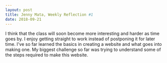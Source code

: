 ```yaml
---
layout: post
title: Jenny Mata, Weekly Reflection #1
date: 2018-09-21
---
```


I think that the class will soon become more interesting and harder as time goes by. I enjoy getting straight to work instead of postponing it for later time. I've so far learned the basics in creating a website and what goes into making one. My biggest challenge so far was trying to understand some of the steps required to make this website. 


